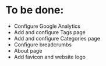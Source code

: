 # To be done:
* Configure Google Analytics
* Add and configure Tags page
* Add and configure Categories page
* Configure breadcrumbs
* About page 
* Add favicon and website logo